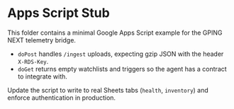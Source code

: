 # Apps Script Stub

This folder contains a minimal Google Apps Script example for the GPING NEXT telemetry bridge.

* `doPost` handles `/ingest` uploads, expecting gzip JSON with the header `X-RDS-Key`.
* `doGet` returns empty watchlists and triggers so the agent has a contract to integrate with.

Update the script to write to real Sheets tabs (`health`, `inventory`) and enforce authentication in production.
